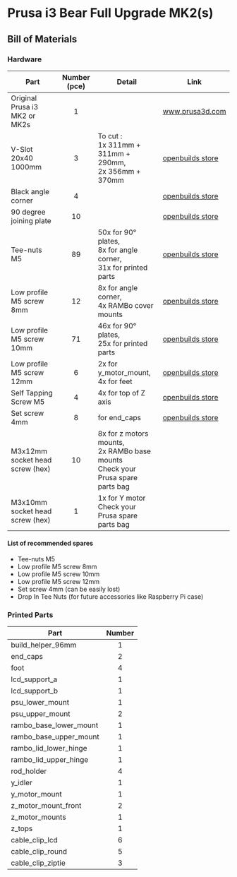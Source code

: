 # Prusa i3 Bear Full Upgrade MK2(s)

## Bill of Materials

### Hardware

| Part     | Number (pce) | Detail | Link |
|----------|:------:|--------|------|
| Original Prusa i3 MK2 or MK2s | 1 | | www.prusa3d.com |
| V-Slot 20x40 1000mm | 3 | To cut :<br> 1x 311mm + 311mm + 290mm,<br> 2x 356mm + 370mm | [openbuilds store](http://openbuildspartstore.com/v-slot-20x40-linear-rail/) |
| Black angle corner | 4 | | [openbuilds store](http://openbuildspartstore.com/black-angle-corner-connector/) |
| 90 degree joining plate | 10 | | [openbuilds store](http://openbuildspartstore.com/90-degree-joining-plate/) |
| Tee-nuts M5 | 89 | 50x for 90° plates,<br> 8x for angle corner,<br> 31x for printed parts | [openbuilds store](http://openbuildspartstore.com/tee-nuts-10-pack/) |
| Low profile M5 screw 8mm | 12 | 8x for angle corner,<br>4x RAMBo cover mounts | [openbuilds store](http://openbuildspartstore.com/low-profile-screws-m5-10-pack/) |
| Low profile M5 screw 10mm | 71 | 46x for 90° plates,<br> 25x for printed parts<br> | [openbuilds store](http://openbuildspartstore.com/low-profile-screws-m5-10-pack/) |
| Low profile M5 screw 12mm | 6 | 2x for y_motor_mount,<br> 4x for feet | [openbuilds store](http://openbuildspartstore.com/low-profile-screws-m5-10-pack/) |
| Self Tapping Screw M5 | 4 | 4x for top of Z axis | [openbuilds store](http://openbuildspartstore.com/self-tapping-screw/) |
| Set screw 4mm | 8 | for end_caps | [openbuilds store](http://openbuildspartstore.com/set-screw/) |
| M3x12mm socket head screw (hex) | 10 | 8x for z motors mounts,<br>2x RAMBo base mounts<br>Check your Prusa spare parts bag | |
| M3x10mm socket head screw (hex) | 1 | 1x for Y motor<br>Check your Prusa spare parts bag | |


#### List of recommended spares
* Tee-nuts M5
* Low profile M5 screw 8mm
* Low profile M5 screw 10mm
* Low profile M5 screw 12mm
* Set screw 4mm (can be easily lost)
* Drop In Tee Nuts (for future accessories like Raspberry Pi case)


### Printed Parts

| Part     | Number |
|----------|:------:|
| build_helper_96mm      | 1 |
| end_caps               | 2 |
| foot                   | 4 |
| lcd_support_a          | 1 |
| lcd_support_b          | 1 |
| psu_lower_mount        | 1 |
| psu_upper_mount        | 2 |
| rambo_base_lower_mount | 1 |
| rambo_base_upper_mount | 1 |
| rambo_lid_lower_hinge  | 1 |
| rambo_lid_upper_hinge  | 1 |
| rod_holder             | 4 |
| y_idler                | 1 |
| y_motor_mount          | 1 |
| z_motor_mount_front    | 2 |
| z_motor_mounts         | 1 |
| z_tops                 | 1 |
| cable_clip_lcd         | 6 |
| cable_clip_round       | 5 |
| cable_clip_ziptie      | 3 |